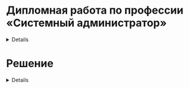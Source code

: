 
#  Дипломная работа по профессии «Системный администратор»

<details> 

Содержание
==========
* [Задача](#Задача)
* [Инфраструктура](#Инфраструктура)
    * [Сайт](#Сайт)
    * [Мониторинг](#Мониторинг)
    * [Логи](#Логи)
    * [Сеть](#Сеть)
    * [Резервное копирование](#Резервное-копирование)
    * [Дополнительно](#Дополнительно)
* [Выполнение работы](#Выполнение-работы)
* [Критерии сдачи](#Критерии-сдачи)
* [Как правильно задавать вопросы дипломному руководителю](#Как-правильно-задавать-вопросы-дипломному-руководителю) 

---------

## Задача
Ключевая задача — разработать отказоустойчивую инфраструктуру для сайта, включающую мониторинг, сбор логов и резервное копирование основных данных. Инфраструктура должна размещаться в [Yandex Cloud](https://cloud.yandex.com/) и отвечать минимальным стандартам безопасности: запрещается выкладывать токен от облака в git. Используйте [инструкцию](https://cloud.yandex.ru/docs/tutorials/infrastructure-management/terraform-quickstart#get-credentials).

**Перед началом работы над дипломным заданием изучите [Инструкция по экономии облачных ресурсов](https://github.com/netology-code/devops-materials/blob/master/cloudwork.MD).**

## Инфраструктура
Для развёртки инфраструктуры используйте Terraform и Ansible.  

Не используйте для ansible inventory ip-адреса! Вместо этого используйте fqdn имена виртуальных машин в зоне ".ru-central1.internal". Пример: example.ru-central1.internal  

Важно: используйте по-возможности **минимальные конфигурации ВМ**:2 ядра 20% Intel ice lake, 2-4Гб памяти, 10hdd, прерываемая. 

**Так как прерываемая ВМ проработает не больше 24ч, перед сдачей работы на проверку дипломному руководителю сделайте ваши ВМ постоянно работающими.**

Ознакомьтесь со всеми пунктами из этой секции, не беритесь сразу выполнять задание, не дочитав до конца. Пункты взаимосвязаны и могут влиять друг на друга.

### Сайт
Создайте две ВМ в разных зонах, установите на них сервер nginx, если его там нет. ОС и содержимое ВМ должно быть идентичным, это будут наши веб-сервера.

Используйте набор статичных файлов для сайта. Можно переиспользовать сайт из домашнего задания.

Создайте [Target Group](https://cloud.yandex.com/docs/application-load-balancer/concepts/target-group), включите в неё две созданных ВМ.

Создайте [Backend Group](https://cloud.yandex.com/docs/application-load-balancer/concepts/backend-group), настройте backends на target group, ранее созданную. Настройте healthcheck на корень (/) и порт 80, протокол HTTP.

Создайте [HTTP router](https://cloud.yandex.com/docs/application-load-balancer/concepts/http-router). Путь укажите — /, backend group — созданную ранее.

Создайте [Application load balancer](https://cloud.yandex.com/en/docs/application-load-balancer/) для распределения трафика на веб-сервера, созданные ранее. Укажите HTTP router, созданный ранее, задайте listener тип auto, порт 80.

Протестируйте сайт
`curl -v <публичный IP балансера>:80` 

### Мониторинг
Создайте ВМ, разверните на ней Zabbix. На каждую ВМ установите Zabbix Agent, настройте агенты на отправление метрик в Zabbix. 

Настройте дешборды с отображением метрик, минимальный набор — по принципу USE (Utilization, Saturation, Errors) для CPU, RAM, диски, сеть, http запросов к веб-серверам. Добавьте необходимые tresholds на соответствующие графики.

### Логи
Cоздайте ВМ, разверните на ней Elasticsearch. Установите filebeat в ВМ к веб-серверам, настройте на отправку access.log, error.log nginx в Elasticsearch.

Создайте ВМ, разверните на ней Kibana, сконфигурируйте соединение с Elasticsearch.

### Сеть
Разверните один VPC. Сервера web, Elasticsearch поместите в приватные подсети. Сервера Zabbix, Kibana, application load balancer определите в публичную подсеть.

Настройте [Security Groups](https://cloud.yandex.com/docs/vpc/concepts/security-groups) соответствующих сервисов на входящий трафик только к нужным портам.

Настройте ВМ с публичным адресом, в которой будет открыт только один порт — ssh.  Эта вм будет реализовывать концепцию  [bastion host]( https://cloud.yandex.ru/docs/tutorials/routing/bastion) . Синоним "bastion host" - "Jump host". Подключение  ansible к серверам web и Elasticsearch через данный bastion host можно сделать с помощью  [ProxyCommand](https://docs.ansible.com/ansible/latest/network/user_guide/network_debug_troubleshooting.html#network-delegate-to-vs-proxycommand) . Допускается установка и запуск ansible непосредственно на bastion host.(Этот вариант легче в настройке)

### Резервное копирование
Создайте snapshot дисков всех ВМ. Ограничьте время жизни snaphot в неделю. Сами snaphot настройте на ежедневное копирование.

### Дополнительно
Не входит в минимальные требования. 

1. Для Zabbix можно реализовать разделение компонент - frontend, server, database. Frontend отдельной ВМ поместите в публичную подсеть, назначте публичный IP. Server поместите в приватную подсеть, настройте security group на разрешение трафика между frontend и server. Для Database используйте [Yandex Managed Service for PostgreSQL](https://cloud.yandex.com/en-ru/services/managed-postgresql). Разверните кластер из двух нод с автоматическим failover.
2. Вместо конкретных ВМ, которые входят в target group, можно создать [Instance Group](https://cloud.yandex.com/en/docs/compute/concepts/instance-groups/), для которой настройте следующие правила автоматического горизонтального масштабирования: минимальное количество ВМ на зону — 1, максимальный размер группы — 3.
3. В Elasticsearch добавьте мониторинг логов самого себя, Kibana, Zabbix, через filebeat. Можно использовать logstash тоже.
4. Воспользуйтесь Yandex Certificate Manager, выпустите сертификат для сайта, если есть доменное имя. Перенастройте работу балансера на HTTPS, при этом нацелен он будет на HTTP веб-серверов.

## Выполнение работы
На этом этапе вы непосредственно выполняете работу. При этом вы можете консультироваться с руководителем по поводу вопросов, требующих уточнения.

⚠️ В случае недоступности ресурсов Elastic для скачивания рекомендуется разворачивать сервисы с помощью docker контейнеров, основанных на официальных образах.

**Важно**: Ещё можно задавать вопросы по поводу того, как реализовать ту или иную функциональность. И руководитель определяет, правильно вы её реализовали или нет. Любые вопросы, которые не освещены в этом документе, стоит уточнять у руководителя. Если его требования и указания расходятся с указанными в этом документе, то приоритетны требования и указания руководителя.

## Критерии сдачи
1. Инфраструктура отвечает минимальным требованиям, описанным в [Задаче](#Задача).
2. Предоставлен доступ ко всем ресурсам, у которых предполагается веб-страница (сайт, Kibana, Zabbix).
3. Для ресурсов, к которым предоставить доступ проблематично, предоставлены скриншоты, команды, stdout, stderr, подтверждающие работу ресурса.
4. Работа оформлена в отдельном репозитории в GitHub или в [Google Docs](https://docs.google.com/), разрешён доступ по ссылке. 
5. Код размещён в репозитории в GitHub.
6. Работа оформлена так, чтобы были понятны ваши решения и компромиссы. 
7. Если использованы дополнительные репозитории, доступ к ним открыт. 

## Как правильно задавать вопросы дипломному руководителю
Что поможет решить большинство частых проблем:
1. Попробовать найти ответ сначала самостоятельно в интернете или в материалах курса и только после этого спрашивать у дипломного руководителя. Навык поиска ответов пригодится вам в профессиональной деятельности.
2. Если вопросов больше одного, присылайте их в виде нумерованного списка. Так дипломному руководителю будет проще отвечать на каждый из них.
3. При необходимости прикрепите к вопросу скриншоты и стрелочкой покажите, где не получается. Программу для этого можно скачать [здесь](https://app.prntscr.com/ru/).

Что может стать источником проблем:
1. Вопросы вида «Ничего не работает. Не запускается. Всё сломалось». Дипломный руководитель не сможет ответить на такой вопрос без дополнительных уточнений. Цените своё время и время других.
2. Откладывание выполнения дипломной работы на последний момент.
3. Ожидание моментального ответа на свой вопрос. Дипломные руководители — работающие инженеры, которые занимаются, кроме преподавания, своими проектами. Их время ограничено, поэтому постарайтесь задавать правильные вопросы, чтобы получать быстрые ответы :)

</details>

# Решение

<details>

### Подготовка локальной VM для работы с Yandex Cloud

В первую очередь, нам необходимо установить `YC Cli`, ориентируясь на документацию на сайте.

Следующим шагом мы устанавливаем и инициализируем terraform
![image](https://github.com/Redcorprus/Diplom/blob/diplom-zabbix/images/img1.png)

### Настройка Terraform и поднятие инфраструктуры

Далее мы конфигурируем нашу будущую облачную инфраструктуру для поднятия её через terraform в файле [main.tf](https://github.com/Redcorprus/Diplom/blob/diplom-zabbix/terraform/main.tf) и проверяем командой `terraform plan`
![image](https://github.com/Redcorprus/Diplom/blob/diplom-zabbix/images/img2.png)

Далее мы проверяем результат вывода команды `terraform apply` уже в самой консоли YC
Как мы видим, все необходимые ВМ для выполнения задачи поднялись и работают
![image](https://github.com/Redcorprus/Diplom/blob/diplom-zabbix/images/img3.png)

### Сайт

#### Создание 2 VM для веб серверов

Первым шагом нам необходимо установить и настроить ansible для работы с облачной инфраструктурой. Настраиваем список ВМ в файле [hosts.yml](https://github.com/Redcorprus/Diplom/blob/diplom-zabbix/ansible/hosts.yml)
и проверяем доступность наших web серверов
![image](https://github.com/Redcorprus/Diplom/blob/diplom-zabbix/images/img8.png)

следующим шагом мы запускаем наш ansible-playbook [nginx.yml](https://github.com/Redcorprus/Diplom/blob/diplom-zabbix/ansible/nginx.yml) для установки nginx на подготовленные облачные ВМ для web серверов c  копированием фала `index.html`
![image](https://github.com/Redcorprus/Diplom/blob/diplom-zabbix/images/img9.png)

#### Создание target group
На этом шаге мы создаем target group и вносим в неё наши web серверы. 
![image](https://github.com/Redcorprus/Diplom/blob/diplom-zabbix/images/img4.png)

#### Создание backend group
![image](https://github.com/Redcorprus/Diplom/blob/diplom-zabbix/images/img5.png)

#### HTTTP-router
![image](https://github.com/Redcorprus/Diplom/blob/diplom-zabbix/images/img6.png)

#### Application load-balancer
![image](https://github.com/Redcorprus/Diplom/blob/diplom-zabbix/images/img7.png)

#### Протестируем сайт
`curl -v 158.160.130.127:80` 

![image](https://github.com/Redcorprus/Diplom/blob/diplom-zabbix/images/img10.png)

Так же проверим сайт через web

![image](https://github.com/Redcorprus/Diplom/blob/diplom-zabbix/images/img11.png)



### Мониторинг
Первым шагом мы проверям доступность нашей ВМ, подготовленной для Zabbix 
![image](https://github.com/Redcorprus/Diplom/blob/diplom-zabbix/images/img12.png)

Следующим шагом мы запускаем наш ansible-playbook [zabbix.yml](https://github.com/Redcorprus/Diplom/blob/diplom-zabbix/ansible/zabbix.yml) для установки zabbix сервера

![image](https://github.com/Redcorprus/Diplom/blob/diplom-zabbix/images/img13.png)

Далее нам необходимо организовать сбор метрик со всех серверов. Реализуем эту задачу через запуск ansible-playbook [zabbix-agent.yml](https://github.com/Redcorprus/Diplom/blob/diplom-zabbix/ansible/zabbix-agent.yml) для установки zabbix-agent на все сервера с копированием [настроек](https://github.com/Redcorprus/Diplom/blob/diplom-zabbix/ansible/config/zabbix_agent.conf)

![image](https://github.com/Redcorprus/Diplom/blob/diplom-zabbix/images/img14.png)

Настроим дашборд согласно поставленной задачи:

![image](https://github.com/Redcorprus/Diplom/blob/diplom-zabbix/images/img15.png)

#### Дашборд доступен на сервере Zabbix адресу:
http://158.160.139.152:8080/zabbix.php?action=dashboard.view

- Логин Admin
- Пароль zabbix

### Логи

#### Разворачиваем Elasticsearch 
Запускаем установику через наш ansible-playbook [elasticsearch.yml](https://github.com/Redcorprus/Diplom/blob/diplom-zabbix/ansible/elasticsearch.yml) и проверяем работоспособность сервиса командой `CURL --user morzin:123456 -X GET http"//192.168.3.10:9200?pretty"`
![image](https://github.com/Redcorprus/Diplom/blob/diplom-zabbix/images/img16.png)

#### Разворачиваем Kibana
Запускаем установику через наш ansible-playbook [kibana.yml](https://github.com/Redcorprus/Diplom/blob/diplom-zabbix/ansible/kibana.yml)
![image](https://github.com/Redcorprus/Diplom/blob/diplom-zabbix/images/img17.png)

#### Устанавливаем Filebeat
Запускаем установику через наш ansible-playbook [filebeat.yml](https://github.com/Redcorprus/Diplom/blob/diplom-zabbix/ansible/filebeat.yml)
![image](https://github.com/Redcorprus/Diplom/blob/diplom-zabbix/images/img18.png)

#### Проверяем работу стека для сбора логов

![image](https://github.com/Redcorprus/Diplom/blob/diplom-zabbix/images/img19.png)

Стек доступен по ссылке http://158.160.147.28:5601/app/discover#/?_g=(filters:!(),query:(language:kuery,query:''),refreshInterval:(pause:!t,value:0),time:(from:now%2Fd,to:now%2Fd))&_a=(columns:!(),filters:!(),index:'filebeat-*',interval:auto,query:(language:kuery,query:''),sort:!(!('@timestamp',desc)))


### Сеть
Создадим VPC и поместим ВМ в подсети, согласно задаче:
Карта сети

![image](https://github.com/Redcorprus/Diplom/blob/diplom-zabbix/images/img30.png)

Настроим Security Groups

![image](https://github.com/Redcorprus/Diplom/blob/diplom-zabbix/images/img31.png)

Доступ к хостам осуществляется по ssh через bastion.
Например, для подключение к серверу Elasticsearch нам необходимо выполнить команду:
`ssh -i ~/.ssh/id_ed25519 -J morzin@158.160.146.42 morzin@192.168.3.10`

![image](https://github.com/Redcorprus/Diplom/blob/diplom-zabbix/images/img32.png)


### Резервное копирование

Для настройки резервного копирования запускаем [snapshots.tf](https://github.com/Redcorprus/Diplom/blob/diplom-zabbix/terraform/snapshots.tf)

Проверяем работу

![image](https://github.com/Redcorprus/Diplom/blob/diplom-zabbix/images/img20.png)

</details>

